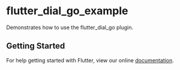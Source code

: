 # flutter_dial_go_example

Demonstrates how to use the flutter_dial_go plugin.

## Getting Started

For help getting started with Flutter, view our online
[documentation](https://flutter.io/).
